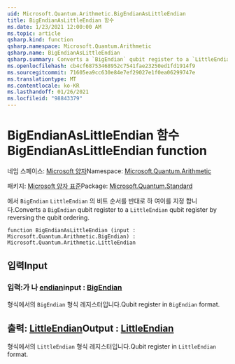 ```yaml
---
uid: Microsoft.Quantum.Arithmetic.BigEndianAsLittleEndian
title: BigEndianAsLittleEndian 함수
ms.date: 1/23/2021 12:00:00 AM
ms.topic: article
qsharp.kind: function
qsharp.namespace: Microsoft.Quantum.Arithmetic
qsharp.name: BigEndianAsLittleEndian
qsharp.summary: Converts a `BigEndian` qubit register to a `LittleEndian` qubit register by reversing the qubit ordering.
ms.openlocfilehash: cb4cf68753468952c7541fae23250ed1fd1914f9
ms.sourcegitcommit: 71605ea9cc630e84e7ef29027e1f0ea06299747e
ms.translationtype: MT
ms.contentlocale: ko-KR
ms.lasthandoff: 01/26/2021
ms.locfileid: "98843379"
---
```

# <a name="bigendianaslittleendian-function"></a><span data-ttu-id="aa3a1-102">BigEndianAsLittleEndian 함수</span><span class="sxs-lookup"><span data-stu-id="aa3a1-102">BigEndianAsLittleEndian function</span></span>

<span data-ttu-id="aa3a1-103">네임 스페이스: [Microsoft 양자](xref:Microsoft.Quantum.Arithmetic)</span><span class="sxs-lookup"><span data-stu-id="aa3a1-103">Namespace: [Microsoft.Quantum.Arithmetic](xref:Microsoft.Quantum.Arithmetic)</span></span>

<span data-ttu-id="aa3a1-104">패키지: [Microsoft 양자 표준](https://nuget.org/packages/Microsoft.Quantum.Standard)</span><span class="sxs-lookup"><span data-stu-id="aa3a1-104">Package: [Microsoft.Quantum.Standard](https://nuget.org/packages/Microsoft.Quantum.Standard)</span></span>


<span data-ttu-id="aa3a1-105">에서 `BigEndian` `LittleEndian` 의 비트 순서를 반대로 하 여이를 지정 합니다.</span><span class="sxs-lookup"><span data-stu-id="aa3a1-105">Converts a `BigEndian` qubit register to a `LittleEndian` qubit register by reversing the qubit ordering.</span></span>

```qsharp
function BigEndianAsLittleEndian (input : Microsoft.Quantum.Arithmetic.BigEndian) : Microsoft.Quantum.Arithmetic.LittleEndian
```


## <a name="input"></a><span data-ttu-id="aa3a1-106">입력</span><span class="sxs-lookup"><span data-stu-id="aa3a1-106">Input</span></span>

### <a name="input--bigendian"></a><span data-ttu-id="aa3a1-107">입력:가 나 [endian](xref:Microsoft.Quantum.Arithmetic.BigEndian)</span><span class="sxs-lookup"><span data-stu-id="aa3a1-107">input : [BigEndian](xref:Microsoft.Quantum.Arithmetic.BigEndian)</span></span>

<span data-ttu-id="aa3a1-108">형식에서의 `BigEndian` 형식 레지스터입니다.</span><span class="sxs-lookup"><span data-stu-id="aa3a1-108">Qubit register in `BigEndian` format.</span></span>



## <a name="output--littleendian"></a><span data-ttu-id="aa3a1-109">출력: [LittleEndian](xref:Microsoft.Quantum.Arithmetic.LittleEndian)</span><span class="sxs-lookup"><span data-stu-id="aa3a1-109">Output : [LittleEndian](xref:Microsoft.Quantum.Arithmetic.LittleEndian)</span></span>

<span data-ttu-id="aa3a1-110">형식에서의 `LittleEndian` 형식 레지스터입니다.</span><span class="sxs-lookup"><span data-stu-id="aa3a1-110">Qubit register in `LittleEndian` format.</span></span>
